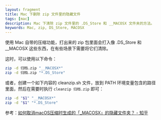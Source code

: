 ```yaml
---
layout: fragment
title: Mac 下删除 zip 文件里的隐藏文件
tags: [mac]
description: Mac 下清除 zip 文件里的 .DS_Store 和 __MACOSX 文件夹的方法。
keywords: Mac, zip, DS_Store, MACOSX
---
```


使用 Mac 自带的压缩功能，打出来的 zip 包里面会打入像 .DS_Store 和 __MACOSX 这些东西，在有些场景下需要将它们清除。

这时，可以使用以下命令：

```sh
zip -d 归档.zip "__MACOSX*"
zip -d 归档.zip "*.DS_Store"
```

或者，创建一个如下内容的 cleanzip.sh 文件，放到 PATH 环境变量包含的路径里面，然后在需要时执行 `cleanzip 归档.zip` 即可：

```sh
zip -d "$1" "__MACOSX*"
zip -d "$1" "*.DS_Store"
```

参考：[如何取消macOS压缩时生成的「_MACOSX」的隐藏文件夹？ - 知乎](https://www.zhihu.com/question/475167014)
